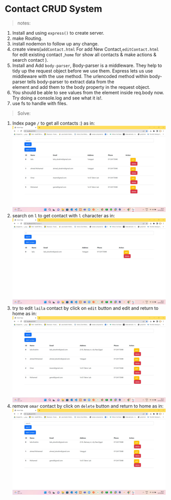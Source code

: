 # Contact CRUD System 
> notes:
 1. Install and using `express()` to create server.
 2. make Routing.
 3. install nodemon to follow up any change.
 4. create views(`addContact.html` For add New Contact,`editContact.html` for edit existing contact ,`home` for show all contacts & make actions & search contact ).
 5. Install and Add `body-parser`, Body-parser is a middleware. They help to tidy up the request object before we use them. Express lets us use middleware with the use method. The urlencoded method within body-parser tells body-parser to extract data from the <form> element and add them to the body property in the request object.
 6. You should be able to see values from the <form> element inside req.body now. Try doing a console.log and see what it is!.
 7. use fs to handle with files.

> Solve: 
 1. Index page `/` to get all contacts :) as in:
  ![image](img/indexPage.jpg)
 2. search on `l` to get contact with `l` character as in: 
  ![image](img/searchonL.jpg)
 3. try to edit `laila` contact by click on `edit` button and edit and return to home as in:
  ![image](img/editDataOfLailaContact.jpg)
 4. remove `omar` contact by click on `delete` button and return to home as in:
  ![image](img/removeOmar.jpg)
  